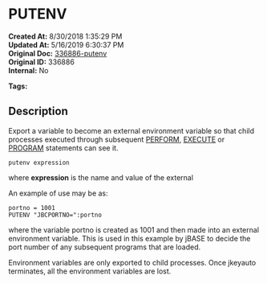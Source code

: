 # PUTENV

**Created At:** 8/30/2018 1:35:29 PM  
**Updated At:** 5/16/2019 6:30:37 PM  
**Original Doc:** [336886-putenv](https://docs.jbase.com/48575-jkeyauto/336886-putenv)  
**Original ID:** 336886  
**Internal:** No  

**Tags:**
<badge text='program profiling' vertical='middle' />

## Description

Export a variable to become an external environment variable so that child processes executed through subsequent [PERFORM](./../execute), [EXECUTE](./../execute) or [PROGRAM](./../program) statements can see it.

```
putenv expression
```

where **expression** is the name and value of the external



An example of use may be as:

```
portno = 1001
PUTENV "JBCPORTNO=":portno
```

where the variable portno is created as 1001 and then made into an external environment variable. This is used in this example by jBASE to decide the port number of any subsequent programs that are loaded.

Environment variables are only exported to child processes. Once jkeyauto terminates, all the environment variables are lost.
